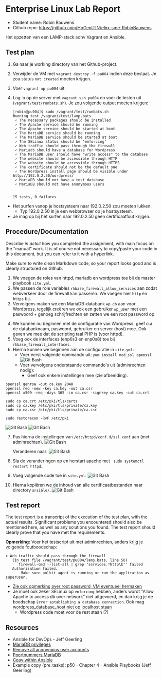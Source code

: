 # Enterprise Linux Lab Report

- Student name: Robin Bauwens
- Github repo: <https://github.com/HoGentTIN/elnx-sme-RobinBauwens>

Het opzetten van een LAMP-stack adhv Vagrant en Ansible.

## Test plan

1. Ga naar je working directory van het Github-project.
2. Verwijder de VM met `vagrant destroy -f pu004` indien deze bestaat. Je zou status `not created` moeten krijgen.
3. Voer `vagrant up pu004` uit.
4. Log in op de server met `vagrant ssh pu004` en voer de testen uit (`vagrant/test/runbats.sh`).
Je zou volgende output moeten krijgen:

    ```
    [robin@pu004]$ sudo /vagrant/test/runbats.sh
    Running test /vagrant/test/lamp.bats
     ✓ The necessary packages should be installed
     ✓ The Apache service should be running
     ✓ The Apache service should be started at boot
     ✓ The MariaDB service should be running
     ✓ The MariaDB service should be started at boot
     ✓ The SELinux status should be ‘enforcing’
     ✓ Web traffic should pass through the firewall
     ✓ Mariadb should have a database for Wordpress
     ✓ The MariaDB user should have "write access" to the database
     ✓ The website should be accessible through HTTP
     ✓ The website should be accessible through HTTPS
     ✓ The certificate should not be the default one
     ✓ The Wordpress install page should be visible under http://192.0.2.50/wordpress/                                      
     ✓ MariaDB should not have a test database
     ✓ MariaDB should not have anonymous users


    15 tests, 0 failures
    ```


- Het surfen vanop je hostsysteem naar 192.0.2.50 zou moeten lukken.
    + Typ 192.0.2.50 in je een webbrowser op je hostsysteem.
- Je mag op bij het surfen naar 192.0.2.50 geen certificaatfout krijgen.

## Procedure/Documentation

Describe *in detail* how you completed the assignment, with main focus on the "manual" work. It is of course not necessary to copy/paste your code in this document, but you can refer to it with a hyperlink.

Make sure to write clean Markdown code, so your report looks good and is clearly structured on Github.

1. We voegen de roles van httpd, mariadb en wordpress toe bij de master playbook `site.yml`.
2. We passen de role variables `rhbase_firewall_allow_services` aan zodat webverkeer door de firewall kan passeren. We voegen hier `http` en `https` bij.
3. Vervolgens maken we een MariaDB-databank `wp_db` aan voor Wordpress, tegelijk creëren we ook een gebruiker `wp_user` met een paswoord + genoeg schrijfrechten en zetten we een root password op.
<!-- 4. Hierna voegen we ook toe dat de anonieme gebruikers verwijderd moeten worden (zie ook link onderaan van Ansible docs). 
Is niet nodig, gebeurt automatisch
-->
4. We kunnen nu beginnen met de configuratie van Wordpress, geef o.a. de databanknaam, paswoord, gebruiker en server (host) mee. Ook geven we mee dat de scripting taal PHP is (voor httpd).
5. Voeg ook de interfaces (enp0s3 en enp0s8) toe bij `rhbase_firewall_interfaces`.
6. Hierna kunnen we beginnen aan de configuratie in `site.yml`:
    - Voer eerst volgende commando uit: `yum install mod_ssl openssl`
    ![Git Bash](img/01/1.PNG)
    - Voer vervolgens onderstaande commando's uit (adminrechten nodig):
        + Geef ook enkele instellingen mee (zie afbeelding).

```
openssl genrsa -out ca.key 2048 
openssl req -new -key ca.key -out ca.csr
openssl x509 -req -days 365 -in ca.csr -signkey ca.key -out ca.crt

sudo cp ca.crt /etc/pki/tls/certs
sudo cp ca.key /etc/pki/tls/private/ca.key
sudo cp ca.csr /etc/pki/tls/private/ca.csr

sudo restorecon -RvF /etc/pki

```
 ![Git Bash](img/01/2.PNG)
 ![Git Bash](img/01/3.PNG)

7. Pas hierna de instellingen van `/etc/httpd/conf.d/ssl.conf` aan (met adminrechten).
    ![Git Bash](img/01/4.PNG)

    Veranderen naar:
    ![Git Bash](img/01/5.PNG)

8. Sla de veranderingen op en herstart apache met ` sudo systemctl restart httpd`.
9. Voeg volgende code toe in `site.yml`:
  ![Git Bash](img/01/6.PNG)

10. Hierna kopiëren we de inhoud van alle certificaatbestanden naar directory `ansible/`.
  ![Git Bash](img/01/7.PNG)


## Test report

The test report is a transcript of the execution of the test plan, with the actual results. Significant problems you encountered should also be mentioned here, as well as any solutions you found. The test report should clearly prove that you have met the requirements.


**Opmerking:** Voer het testscript uit met adminrechten, anders krijg je volgende foutboodschap:

```
✗ Web traffic should pass through the firewall
   (in test file /vagrant/test/pu004/lamp.bats, line 50)
     `firewall-cmd --list-all | grep 'services.*http\b'' failed
   Authorization failed.
       Make sure polkit agent is running or run the application as superuser.
```

- [Zie ook opmerking over root password, VM eventueel hermaken](https://github.com/bertvv/ansible-role-mariadb)
- Je moet ook zeker SELinux op `enforcing` hebben, anders wordt "Allow Apache to access db over network" niet uitgevoerd, en dan krijg je de boodschap `Error establishing a database connection`. Ook mag [wordpress_database_host niet op localhost staan](https://github.com/bertvv/ansible-role-wordpress/blob/master/tasks/config.yml)
    + Wordpress code moet voor de rest staan (?)


## Resources

- Ansible for DevOps - Jeff Geerling
- [MariaDB privileges](https://dev.mysql.com/doc/refman/5.7/en/privileges-provided.html)
- [Remove all anonymous user accounts](https://docs.ansible.com/ansible/latest/mysql_user_module.html)
- [Poortnummers MariaDB](https://mariadb.com/kb/en/library/configuring-mariadb-for-remote-client-access/)
- [Copy within Ansible](http://docs.ansible.com/ansible/latest/copy_module.html)
- Example copy (pre_tasks): p50 - Chapter 4 - Ansible Playbooks (Jeff Geerling)